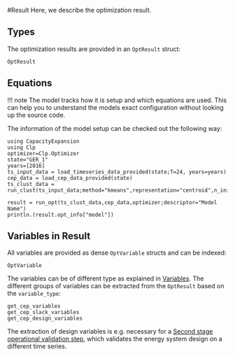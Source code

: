 #Result
Here, we describe the optimization result.

## Types
The optimization results are provided in an `OptResult` struct:
```@docs
OptResult
```
## Equations
!!! note
    The model tracks how it is setup and which equations are used. This can help you to understand the models exact configuration without looking up the source code.

The information of the model setup can be checked out the following way:
```@setup 3
using CapacityExpansion
using Clp
optimizer=Clp.Optimizer
state="GER_1"
years=[2016]
ts_input_data = load_timeseries_data_provided(state;T=24, years=years)
cep_data = load_cep_data_provided(state)
ts_clust_data = run_clust(ts_input_data;method="kmeans",representation="centroid",n_init=10,n_clust=5).clust_data
```
```@example 3
result = run_opt(ts_clust_data,cep_data,optimizer;descriptor="Model Name")
println.(result.opt_info["model"])
```
## Variables in Result
All variables are provided as dense `OptVariable` structs and can be indexed:
```@docs
OptVariable
```
The variables can be of different type as explained in [Variables](@ref). The different groups of variables can be extracted from the `OptResult` based on the `variable_type`:
```@docs
get_cep_variables
get_cep_slack_variables
get_cep_design_variables
```
The extraction of design variables is e.g. necessary for a [Second stage operational validation step](@ref), which validates the energy system design on a different time series.
